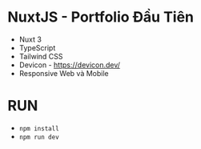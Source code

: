 # NuxtJS - Portfolio Đầu Tiên
- Nuxt 3
- TypeScript
- Tailwind CSS
- Devicon - https://devicon.dev/
- Responsive Web và Mobile

# RUN
- `npm install`
- `npm run dev`
